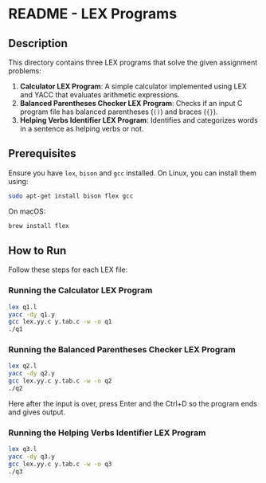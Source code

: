 # README - LEX Programs

## Description
This directory contains three LEX programs that solve the given assignment problems:
1. **Calculator LEX Program**: A simple calculator implemented using LEX and YACC that evaluates arithmetic expressions.
2. **Balanced Parentheses Checker LEX Program**: Checks if an input C program file has balanced parentheses (`()`) and braces (`{}`).
3. **Helping Verbs Identifier LEX Program**: Identifies and categorizes words in a sentence as helping verbs or not.

## Prerequisites
Ensure you have `lex`, `bison` and `gcc` installed. On Linux, you can install them using:
```bash
sudo apt-get install bison flex gcc 
```
On macOS:
```bash
brew install flex
```

## How to Run
Follow these steps for each LEX file:

### Running the Calculator LEX Program
```bash
lex q1.l 
yacc -dy q1.y 
gcc lex.yy.c y.tab.c -w -o q1
./q1
```

### Running the Balanced Parentheses Checker LEX Program
```bash
lex q2.l 
yacc -dy q2.y 
gcc lex.yy.c y.tab.c -w -o q2
./q2
```
Here after the input is over, press Enter and the Ctrl+D so the program ends and gives output.

### Running the Helping Verbs Identifier LEX Program
```bash
lex q3.l 
yacc -dy q3.y 
gcc lex.yy.c y.tab.c -w -o q3
./q3
```